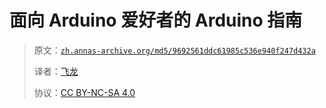 # 面向 Arduino 爱好者的 Arduino 指南

> 原文：[`zh.annas-archive.org/md5/9692561ddc61985c536e940f247d432a`](https://zh.annas-archive.org/md5/9692561ddc61985c536e940f247d432a)
> 
> 译者：[飞龙](https://github.com/wizardforcel)
> 
> 协议：[CC BY-NC-SA 4.0](http://creativecommons.org/licenses/by-nc-sa/4.0/)
